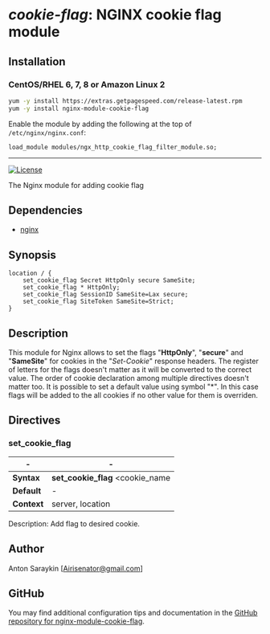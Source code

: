 # _cookie-flag_: NGINX cookie flag module


## Installation

### CentOS/RHEL 6, 7, 8 or Amazon Linux 2

```bash
yum -y install https://extras.getpagespeed.com/release-latest.rpm
yum -y install nginx-module-cookie-flag
```

Enable the module by adding the following at the top of `/etc/nginx/nginx.conf`:

    load_module modules/ngx_http_cookie_flag_filter_module.so;

<hr />

[![License](http://img.shields.io/badge/license-BSD-brightgreen.svg)](https://github.com/Airis777/nginx_cookie_flag_module/blob/master/LICENSE)

The Nginx module for adding cookie flag

## Dependencies

  - [nginx](http://nginx.org)

## Synopsis

``` Nginx
location / {
    set_cookie_flag Secret HttpOnly secure SameSite;
    set_cookie_flag * HttpOnly;
    set_cookie_flag SessionID SameSite=Lax secure;
    set_cookie_flag SiteToken SameSite=Strict;
}
```

## Description

This module for Nginx allows to set the flags "**HttpOnly**",
"**secure**" and "**SameSite**" for cookies in the "*Set-Cookie*"
response headers. The register of letters for the flags doesn't matter
as it will be converted to the correct value. The order of cookie
declaration among multiple directives doesn't matter too. It is possible
to set a default value using symbol "\*". In this case flags will be
added to the all cookies if no other value for them is
overriden.

## Directives

### set\_cookie\_flag

| \-          | \-                                                                                                      |
| ----------- | ------------------------------------------------------------------------------------------------------- |
| **Syntax**  | **set\_cookie\_flag** \<cookie\_name|\*\> \[HttpOnly\] \[secure\] \[SameSite|SameSite=\[Lax|Strict\]\]; |
| **Default** | \-                                                                                                      |
| **Context** | server, location                                                                                        |

Description: Add flag to desired cookie.

## Author

Anton Saraykin \[<Airisenator@gmail.com>\]

## GitHub

You may find additional configuration tips and documentation in the [GitHub repository for 
nginx-module-cookie-flag](https://github.com/AirisX/nginx_cookie_flag_module).
